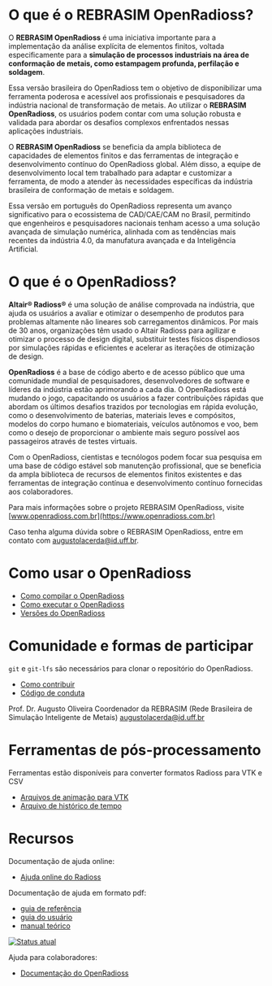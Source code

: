 
# O que é o REBRASIM OpenRadioss?

O **REBRASIM OpenRadioss** é uma iniciativa importante para a implementação da análise explícita de elementos finitos, voltada especificamente para a **simulação de processos industriais na área de conformação de metais, como estampagem profunda, perfilação e soldagem**.

Essa versão brasileira do OpenRadioss tem o objetivo de disponibilizar uma ferramenta poderosa e acessível aos profissionais e pesquisadores da indústria nacional de transformação de metais. Ao utilizar o **REBRASIM OpenRadioss**, os usuários podem contar com uma solução robusta e validada para abordar os desafios complexos enfrentados nessas aplicações industriais.

O **REBRASIM OpenRadioss** se beneficia da ampla biblioteca de capacidades de elementos finitos e das ferramentas de integração e desenvolvimento contínuo do OpenRadioss global. Além disso, a equipe de desenvolvimento local tem trabalhado para adaptar e customizar a ferramenta, de modo a atender às necessidades específicas da indústria brasileira de conformação de metais e soldagem.

Essa versão em português do OpenRadioss representa um avanço significativo para o ecossistema de CAD/CAE/CAM no Brasil, permitindo que engenheiros e pesquisadores nacionais tenham acesso a uma solução avançada de simulação numérica, alinhada com as tendências mais recentes da indústria 4.0, da manufatura avançada e da Inteligência Artificial.

# O que é o OpenRadioss?

**Altair® Radioss®** é uma solução de análise comprovada na indústria, que ajuda os usuários a avaliar e otimizar o desempenho de produtos para problemas altamente não lineares sob carregamentos dinâmicos. Por mais de 30 anos, organizações têm usado o Altair Radioss para agilizar e otimizar o processo de design digital, substituir testes físicos dispendiosos por simulações rápidas e eficientes e acelerar as iterações de otimização de design.

**OpenRadioss** é a base de código aberto e de acesso público que uma comunidade mundial de pesquisadores, desenvolvedores de software e líderes da indústria estão aprimorando a cada dia. O OpenRadioss está mudando o jogo, capacitando os usuários a fazer contribuições rápidas que abordam os últimos desafios trazidos por tecnologias em rápida evolução, como o desenvolvimento de baterias, materiais leves e compósitos, modelos do corpo humano e biomateriais, veículos autônomos e voo, bem como o desejo de proporcionar o ambiente mais seguro possível aos passageiros através de testes virtuais.

Com o OpenRadioss, cientistas e tecnólogos podem focar sua pesquisa em uma base de código estável sob manutenção profissional, que se beneficia da ampla biblioteca de recursos de elementos finitos existentes e das ferramentas de integração contínua e desenvolvimento contínuo fornecidas aos colaboradores.

Para mais informações sobre o projeto REBRASIM OpenRadioss, visite [www.openradioss.com.br](https://www.openradioss.com.br)

Caso tenha alguma dúvida sobre o REBRASIM OpenRadioss, entre em contato com <augustolacerda@id.uff.br>.

# Como usar o OpenRadioss

* [Como compilar o OpenRadioss](COMPILAR.md)
* [Como executar o OpenRadioss](EXECUTAR.md)
* [Versões do OpenRadioss](VERSOES.md)

# Comunidade e formas de participar

`git` e `git-lfs` são necessários para clonar o repositório do OpenRadioss.

* [Como contribuir](CONTRIBUIR.md)
* [Código de conduta](CODIGO_CONDUTA.md)

Prof. Dr. Augusto Oliveira
Coordenador da REBRASIM (Rede Brasileira de Simulação Inteligente de Metais)
<augustolacerda@id.uff.br>

# Ferramentas de pós-processamento

Ferramentas estão disponíveis para converter formatos Radioss para VTK e CSV

* [Arquivos de animação para VTK](https://github.com/OpenRadioss/OpenRadioss/tree/main/tools/anim_to_vtk)
* [Arquivo de histórico de tempo](https://github.com/OpenRadioss/OpenRadioss/tree/main/tools/th_to_csv)

# Recursos

Documentação de ajuda online:

* [Ajuda online do Radioss](https://help.altair.com/hwsolvers/rad/index.htm)

Documentação de ajuda em formato pdf:

* [guia de referência](https://2022.help.altair.com/2022/simulation/pdfs/radopen/AltairRadioss_2022_ReferenceGuide.pdf)  
* [guia do usuário](https://2022.help.altair.com/2022/simulation/pdfs/radopen/AltairRadioss_2022_UserGuide.pdf)  
* [manual teórico](https://2022.help.altair.com/2022/simulation/pdfs/radopen/AltairRadioss_2022_TheoryManual.pdf)  

[![Status atual](https://github.com/OpenRadioss/OpenRadioss/actions/workflows/prmerge_ci_main.yml/badge.svg)](https://github.com/OpenRadioss/OpenRadioss/actions/workflows/prmerge_ci_main.yml)

Ajuda para colaboradores:

* [Documentação do OpenRadioss](https://openradioss.atlassian.net/wiki/spaces/OPENRADIOSS/pages/1016047/OpenRadioss+Documentation)

